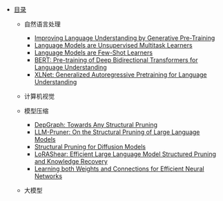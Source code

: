 * [目录](README.md)
  * 自然语言处理
    <!-- * [Efficient Estimation of Word Representations in Vector Space](./contents/NLP/Efficient%20Estimation%20of%20Word%20Representations%20in%20Vector%20Space.md) -->
    * [Improving Language Understanding by Generative Pre-Training](contents/NLP/Improving%20Language%20Understanding%20by%20Generative%20Pre-Training.md)
    * [Language Models are Unsupervised Multitask Learners](contents/NLP/Language%20Models%20are%20Unsupervised%20Multitask%20Learners.md)
    * [Language Models are Few-Shot Learners](contents/NLP/Language%20Models%20are%20Unsupervised%20Multitask%20Learners.md)
    * [BERT: Pre-training of Deep Bidirectional Transformers for Language Understanding](contents/NLP/BERT.md)
    * [XLNet: Generalized Autoregressive Pretraining for Language Understanding](contents/NLP/XLNet.md)
  
  * 计算机视觉
  
  * 模型压缩
    * [DepGraph: Towards Any Structural Pruning](contents/ModelCompression/DepGraph.md)
    * [LLM-Pruner: On the Structural Pruning of Large Language Models](contents/ModelCompression/LLM-Pruner.md)
    * [Structural Pruning for Diffusion Models](contents/ModelCompression/Structural%20Pruning%20for%20Diffusion%20Models.md)
    * [LoRAShear: Efficient Large Language Model Structured Pruning and Knowledge Recovery](contents/ModelCompression/LoRAShear.md)
    * [Learning both Weights and Connections for Efficient Neural Networks](contents/ModelCompression/Learning%20both%20Weights%20and%20Connections%20for%20Efficient%20Neural%20Networks.md)
  * 大模型